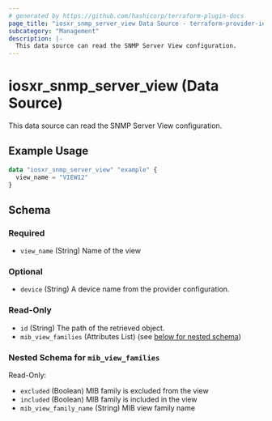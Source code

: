 ```yaml
---
# generated by https://github.com/hashicorp/terraform-plugin-docs
page_title: "iosxr_snmp_server_view Data Source - terraform-provider-iosxr"
subcategory: "Management"
description: |-
  This data source can read the SNMP Server View configuration.
---
```


# iosxr_snmp_server_view (Data Source)

This data source can read the SNMP Server View configuration.

## Example Usage

```terraform
data "iosxr_snmp_server_view" "example" {
  view_name = "VIEW12"
}
```

<!-- schema generated by tfplugindocs -->
## Schema

### Required

- `view_name` (String) Name of the view

### Optional

- `device` (String) A device name from the provider configuration.

### Read-Only

- `id` (String) The path of the retrieved object.
- `mib_view_families` (Attributes List) (see [below for nested schema](#nestedatt--mib_view_families))

<a id="nestedatt--mib_view_families"></a>
### Nested Schema for `mib_view_families`

Read-Only:

- `excluded` (Boolean) MIB family is excluded from the view
- `included` (Boolean) MIB family is included in the view
- `mib_view_family_name` (String) MIB view family name


